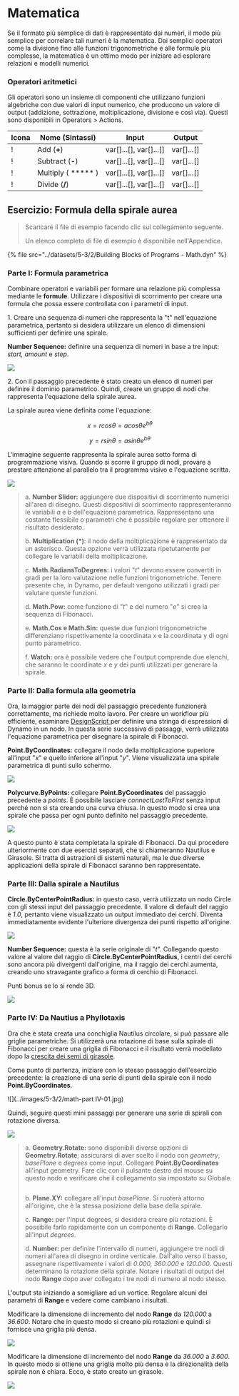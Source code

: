 # Matematica

Se il formato più semplice di dati è rappresentato dai numeri, il modo più semplice per correlare tali numeri è la matematica. Dai semplici operatori come la divisione fino alle funzioni trigonometriche e alle formule più complesse, la matematica è un ottimo modo per iniziare ad esplorare relazioni e modelli numerici.

### Operatori aritmetici

Gli operatori sono un insieme di componenti che utilizzano funzioni algebriche con due valori di input numerico, che producono un valore di output (addizione, sottrazione, moltiplicazione, divisione e così via). Questi sono disponibili in Operators > Actions.

| Icona                                              | Nome (Sintassi)     | Input                     | Output      |
| ------------------------------------------------- | ----------------- | -------------------------- | ------------ |
| \![](<../images/5-1/addition(1)(1) (1).jpg>)       | Add (**+**)       | var[]...[], var[]...[] | var[]...[] |
| \![](<../images/5-1/Subtraction(1)(1) (1).jpg>)    | Subtract (**-**)  | var[]...[], var[]...[] | var[]...[] |
| \![](<../images/5-1/Multiplication(1)(1) (1).jpg>) | Multiply ( ***** ) | var[]...[], var[]...[] | var[]...[] |
| \![](<../images/5-1/Division(1)(1) (1).jpg>)       | Divide (**/**)    | var[]...[], var[]...[] | var[]...[] |

## Esercizio: Formula della spirale aurea

> Scaricare il file di esempio facendo clic sul collegamento seguente.
>
> Un elenco completo di file di esempio è disponibile nell'Appendice.

{% file src="../datasets/5-3/2/Building Blocks of Programs - Math.dyn" %}

### Parte I: Formula parametrica

Combinare operatori e variabili per formare una relazione più complessa mediante le **formule**. Utilizzare i dispositivi di scorrimento per creare una formula che possa essere controllata con i parametri di input.

1\. Creare una sequenza di numeri che rappresenta la "t" nell'equazione parametrica, pertanto si desidera utilizzare un elenco di dimensioni sufficienti per definire una spirale.

**Number Sequence:** definire una sequenza di numeri in base a tre input: _start, amount_ e _step_.

![](../images/5-3/2/math-partI-01.jpg)

2\. Con il passaggio precedente è stato creato un elenco di numeri per definire il dominio parametrico. Quindi, creare un gruppo di nodi che rappresenta l'equazione della spirale aurea.

La spirale aurea viene definita come l'equazione:

$$ x = r cos θ = a cos θ e^{bθ} $$

$$ y = r sin θ = a sin θe^{bθ} $$

L'immagine seguente rappresenta la spirale aurea sotto forma di programmazione visiva. Quando si scorre il gruppo di nodi, provare a prestare attenzione al parallelo tra il programma visivo e l'equazione scritta.

![](../images/5-3/2/math-partI-02.jpg)

> a. **Number Slider:** aggiungere due dispositivi di scorrimento numerici all'area di disegno. Questi dispositivi di scorrimento rappresenteranno le variabili _a_ e _b_ dell'equazione parametrica. Rappresentano una costante flessibile o parametri che è possibile regolare per ottenere il risultato desiderato.
>
> b. **Multiplication (*)**: il nodo della moltiplicazione è rappresentato da un asterisco. Questa opzione verrà utilizzata ripetutamente per collegare le variabili della moltiplicazione.
>
> c. **Math.RadiansToDegrees:** i valori "_t_" devono essere convertiti in gradi per la loro valutazione nelle funzioni trigonometriche. Tenere presente che, in Dynamo, per default vengono utilizzati i gradi per valutare queste funzioni.
>
> d. **Math.Pow:** come funzione di "_t_" e del numero "_e_" si crea la sequenza di Fibonacci.
>
> e. **Math.Cos e Math.Sin:** queste due funzioni trigonometriche differenziano rispettivamente la coordinata x e la coordinata y di ogni punto parametrico.
>
> f. **Watch:** ora è possibile vedere che l'output comprende due elenchi, che saranno le coordinate _x_ e _y_ dei punti utilizzati per generare la spirale.

### Parte II: Dalla formula alla geometria

Ora, la maggior parte dei nodi del passaggio precedente funzionerà correttamente, ma richiede molto lavoro. Per creare un workflow più efficiente, esaminare [DesignScript ](../../8\_coding\_in\_dynamo/8-1\_code-blocks-and-design-script/2-design-script-syntax.md)per definire una stringa di espressioni di Dynamo in un nodo. In questa serie successiva di passaggi, verrà utilizzata l'equazione parametrica per disegnare la spirale di Fibonacci.

**Point.ByCoordinates:** collegare il nodo della moltiplicazione superiore all'input "_x_" e quello inferiore all'input "_y_". Viene visualizzata una spirale parametrica di punti sullo schermo.

![](../images/5-3/2/math-partII-01.gif)

**Polycurve.ByPoints:** collegare **Point.ByCoordinates** del passaggio precedente a _points_. È possibile lasciare _connectLastToFirst_ senza input perché non si sta creando una curva chiusa. In questo modo si crea una spirale che passa per ogni punto definito nel passaggio precedente.

![](../images/5-3/2/math-partII-02.jpg)

A questo punto è stata completata la spirale di Fibonacci. Da qui procedere ulteriormente con due esercizi separati, che si chiameranno Nautilus e Girasole. Si tratta di astrazioni di sistemi naturali, ma le due diverse applicazioni della spirale di Fibonacci saranno ben rappresentate.

### Parte III: Dalla spirale a Nautilus

**Circle.ByCenterPointRadius:** in questo caso, verrà utilizzato un nodo Circle con gli stessi input del passaggio precedente. Il valore di default del raggio è _1.0_, pertanto viene visualizzato un output immediato dei cerchi. Diventa immediatamente evidente l'ulteriore divergenza dei punti rispetto all'origine.

![](../images/5-3/2/math-partIII-01.jpg)

**Number Sequence:** questa è la serie originale di "_t_". Collegando questo valore al valore del raggio di **Circle.ByCenterPointRadius**, i centri dei cerchi sono ancora più divergenti dall'origine, ma il raggio dei cerchi aumenta, creando uno stravagante grafico a forma di cerchio di Fibonacci.

Punti bonus se lo si rende 3D.

![](../images/5-3/2/math-partIII-02.gif)

### Parte IV: Da Nautius a Phyllotaxis

Ora che è stata creata una conchiglia Nautilus circolare, si può passare alle griglie parametriche. Si utilizzerà una rotazione di base sulla spirale di Fibonacci per creare una griglia di Fibonacci e il risultato verrà modellato dopo la [crescita dei semi di girasole](https://blogs.unimelb.edu.au/sciencecommunication/2018/09/02/this-flower-uses-maths-to-reproduce/).

Come punto di partenza, iniziare con lo stesso passaggio dell'esercizio precedente: la creazione di una serie di punti della spirale con il nodo **Point.ByCoordinates**.

\![](../images/5-3/2/math-part IV-01.jpg)

Quindi, seguire questi mini passaggi per generare una serie di spirali con rotazione diversa.

![](../images/5-3/2/math-partIV-02.jpg)

> a. **Geometry.Rotate:** sono disponibili diverse opzioni di **Geometry.Rotate**; assicurarsi di aver scelto il nodo con _geometry_, _basePlane_ e _degrees_ come input. Collegare **Point.ByCoordinates** all'input geometry. Fare clic con il pulsante destro del mouse su questo nodo e verificare che il collegamento sia impostato su Globale.
>
> <img src="../images/5-3/2/math-partIV-03crossproduct.jpg" alt="" data-size="original">
>
> b. **Plane.XY:** collegare all'input _basePlane_. Si ruoterà attorno all'origine, che è la stessa posizione della base della spirale.
>
> c. **Range:** per l'input degrees, si desidera creare più rotazioni. È possibile farlo rapidamente con un componente di **Range**. Collegarlo all'input _degrees_.
>
> d. **Number:** per definire l'intervallo di numeri, aggiungere tre nodi di numeri all'area di disegno in ordine verticale. Dall'alto verso il basso, assegnare rispettivamente i valori di _0.000, 360.000_ e _120.000_. Questi determinano la rotazione della spirale. Notare i risultati di output del nodo **Range** dopo aver collegato i tre nodi di numero al nodo stesso.

L'output sta iniziando a somigliare ad un vortice. Regolare alcuni dei parametri di **Range** e vedere come cambiano i risultati.

Modificare la dimensione di incremento del nodo **Range** da _120.000_ a _36.600_. Notare che in questo modo si creano più rotazioni e quindi si fornisce una griglia più densa.

![](../images/5-3/2/math-partIV-04.jpg)

Modificare la dimensione di incremento del nodo **Range** da _36.000_ a _3.600_. In questo modo si ottiene una griglia molto più densa e la direzionalità della spirale non è chiara. Ecco, è stato creato un girasole.

![](../images/5-3/2/math-partIV-05.jpg)
